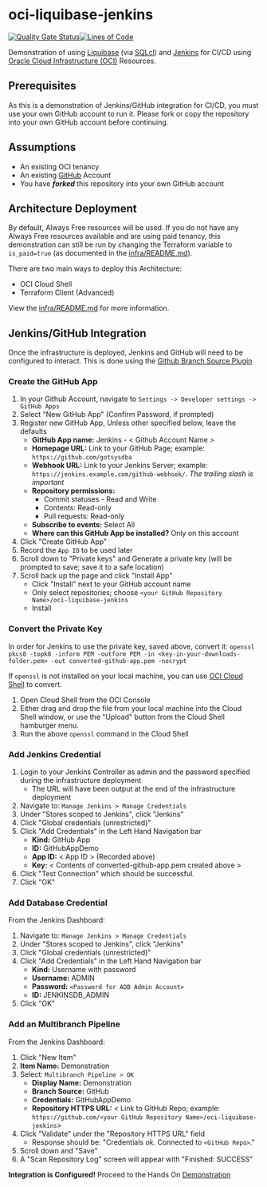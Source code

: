 # oci-liquibase-jenkins
[![Quality Gate Status](https://sonarcloud.io/api/project_badges/measure?project=gotsysdba_oci-liquibase-jenkins&metric=alert_status)](https://sonarcloud.io/summary/new_code?id=gotsysdba_oci-liquibase-jenkins)[![Lines of Code](https://sonarcloud.io/api/project_badges/measure?project=gotsysdba_oci-liquibase-jenkins&metric=ncloc)](https://sonarcloud.io/summary/new_code?id=gotsysdba_oci-liquibase-jenkins)

Demonstration of using [Liquibase](https://www.liquibase.org) (via [SQLcl](https://www.oracle.com/uk/database/technologies/appdev/sqlcl.html)) and [Jenkins](https://www.jenkins.io) for CI/CD using [Oracle Cloud Infrastructure (OCI)](https://cloud.oracle.com) Resources.

## Prerequisites

As this is a demonstration of Jenkins/GitHub integration for CI/CD, you must use your own GitHub account to run it.  Please fork or copy the repository into your own GitHub account before continuing.

## Assumptions

- An existing OCI tenancy
- An existing [GitHub](https://github.com) Account
- You have **_forked_** this repository into your own GitHub account

## Architecture Deployment

By default, Always Free resources will be used.  If you do not have any Always Free resources available and are using paid tenancy, this demonstration can still be run by changing the Terraform variable to `is_paid=true` (as documented in the [infra/README.md](infra/README.md)).

There are two main ways to deploy this Architecture:

- OCI Cloud Shell
- Terraform Client (Advanced)

View the [infra/README.md](infra/README.md) for more information.

## Jenkins/GitHub Integration

Once the infrastructure is deployed, Jenkins and GitHub will need to be configured to interact.  This is done using the [Github Branch Source Plugin](https://github.com/jenkinsci/github-branch-source-plugin)

### Create the GitHub App

1. In your Github Account, navigate to `Settings -> Developer settings -> GitHub Apps`
2. Select "New GitHub App" (Confirm Password, if prompted)
3. Register new GitHub App, Unless other specified below, leave the defaults
    - **GitHub App name:** Jenkins - < Github Account Name >
    - **Homepage URL:** Link to your GitHub Page; example: `https://github.com/gotsysdba`
    - **Webhook URL:** Link to your Jenkins Server; example: `https://jenkins.example.com/github-webhook/`.  _The trailing slash is important_
    - **Repository permissions:**
        - Commit statuses - Read and Write
        - Contents: Read-only
        - Pull requests: Read-only
    - **Subscribe to events:** Select All
    - **Where can this GitHub App be installed?** Only on this account
4. Click "Create GitHub App"
5. Record the `App ID` to be used later
6. Scroll down to "Private keys" and Generate a private key (will be prompted to save; save it to a safe location)
7. Scroll back up the page and click "Install App"
    - Click "Install" next to your GitHub account name
    - Only select repositories; choose `<your GitHub Repository Name>/oci-liquibase-jenkins`
    - Install

### Convert the Private Key

In order for Jenkins to use the private key, saved above, convert it:
`openssl pkcs8 -topk8 -inform PEM -outform PEM -in <key-in-your-downloads-folder.pem> -out converted-github-app.pem -nocrypt`

If `openssl` is not installed on your local machine, you can use [OCI Cloud Shell](https://docs.oracle.com/en-us/iaas/Content/API/Concepts/cloudshellintro.htm) to convert.

1. Open Cloud Shell from the OCI Console
2. Either drag and drop the file from your local machine into the Cloud Shell window, or use the "Upload" button from the Cloud Shell hamburger menu.
3. Run the above `openssl` command in the Cloud Shell

### Add Jenkins Credential

1. Login to your Jenkins Controller as admin and the password specified during the infrastructure deployment
    - The URL will have been output at the end of the infrastructure deployment
2. Navigate to: `Manage Jenkins > Manage Credentials`
3. Under "Stores scoped to Jenkins", click "Jenkins"
4. Click "Global credentials (unrestricted)"
5. Click "Add Credentials" in the Left Hand Navigation bar
    - **Kind:**   GitHub App
    - **ID:**     GitHubAppDemo
    - **App ID:** < App ID > (Recorded above) 
    - **Key:**    < Contents of converted-github-app.pem created above >
6. Click "Test Connection" which should be successful.
7. Click "OK"

### Add Database Credential

From the Jenkins Dashboard:

1. Navigate to: `Manage Jenkins > Manage Credentials`
2. Under "Stores scoped to Jenkins", click "Jenkins"
3. Click "Global credentials (unrestricted)"
4. Click "Add Credentials" in the Left Hand Navigation bar
    - **Kind:**     Username with password
    - **Username:** ADMIN
    - **Password:** `<Password for ADB Admin Account>`
    - **ID:**       JENKINSDB_ADMIN
5. Click "OK"

### Add an Multibranch Pipeline

From the Jenkins Dashboard:

1. Click "New Item"
1. **Item Name:** Demonstration
2. Select: `Multibranch Pipeline > OK`
    - **Display Name:** Demonstration
    - **Branch Source:** GitHub
    - **Credentials:** GitHubAppDemo
    - **Repository HTTPS URL:** < Link to GitHub Repo; example: `https://github.com/<your GitHub Repository Name>/oci-liquibase-jenkins`>
3. Click "Validate" under the "Repository HTTPS URL" field
    - Response should be: "Credentials ok. Connected to `<GitHub Repo>`."
4. Scroll down and "Save"
5. A "Scan Repository Log" screen will appear with "Finished: SUCCESS"

**Integration is Configured!** Proceed to the Hands On [Demonstration](workflow_demo/jenkins.md)